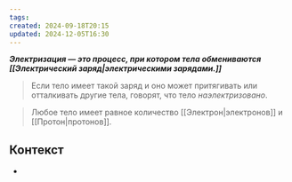 ```yaml
---
tags: 
created: 2024-09-18T20:15
updated: 2024-12-05T16:30
---
```

***Электризация — это процесс, при котором тела обмениваются [[Электрический заряд|электрическими зарядами.]]***

> Если тело имеет такой заряд и оно может притягивать или отталкивать другие тела, говорят, что тело *наэлектризовано*.

> Любое тело имеет равное количество [[Электрон|электронов]] и [[Протон|протонов]].

## Контекст
- 


